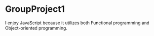 # GroupProject1
I enjoy JavaScript because it utilizes both Functional programming and Object-oriented programming.
